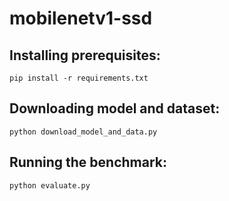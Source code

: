 # mobilenetv1-ssd
## Installing prerequisites:
    pip install -r requirements.txt
  
## Downloading model and dataset:
    python download_model_and_data.py
    
## Running the benchmark:
    python evaluate.py
